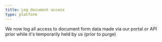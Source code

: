 ```yaml
---
title: Log document access
type: platform
---
```


We now log all access to document form data made via our portal or API prior while it's temporarily held by us (prior to purge)